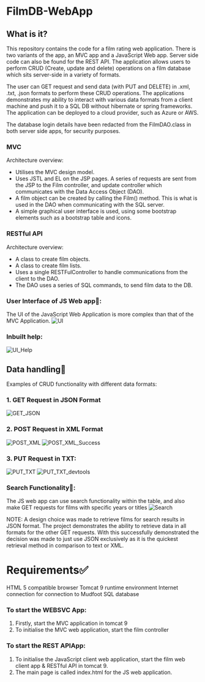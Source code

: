 # FilmDB-WebApp

## What is it?

This repository contains the code for a film rating web application. There is two variants of the app, an MVC app and a JavaScript Web app. Server side code can also be found for the REST API. The application allows users to perform CRUD (Create, update and delete) operations on a film database which sits server-side in a variety of formats.

The user can GET request and send data (with PUT and DELETE) in .xml, .txt, .json formats to perform these CRUD operations. The applications demonstrates my ability to interact with various data formats from a client machine and push it to a SQL DB without hibernate or spring frameworks. The application can be deployed to a cloud provider, such as Azure or AWS.

The database login details have been redacted from the FilmDAO.class in both server side apps, for security purposes.


### MVC

Architecture overview:

- Utilises the MVC design model.
- Uses JSTL and EL on the JSP pages. A series of requests are sent from the JSP to the Film controller, and update controller which communicates with the Data Access Object (DAO).
- A film object can be created by calling the Film() method. This is what is used in the DAO when communicating with the SQL server.
- A simple graphical user interface is used, using some bootstrap elements such as a bootstrap table and icons.


### RESTful API

Architecture overview:

- A class to create film objects.
- A class to create film lists.
- Uses a single RESTFulController to handle communications from the client to the DAO.
- The DAO uses a series of SQL commands, to send film data to the DB.

### User Interface of JS Web app📱:

The UI of the JavaScript Web Application is more complex than that of the MVC Application. 
![UI](https://github.com/user-attachments/assets/fc4d6e98-bd2e-4075-9280-60339355f38d)


### Inbuilt help:
![UI_Help](https://github.com/user-attachments/assets/f360dc6f-f878-41b3-b856-3e0a74b41fca)



## Data handling📮
Examples of CRUD functionality with different data formats:

### 1. GET Request in JSON Format
![GET_JSON](https://github.com/user-attachments/assets/f14ed47f-5c2d-4d4e-b3c4-012c59585daa)


### 2. POST Request in XML Format
![POST_XML](https://github.com/user-attachments/assets/851139d1-b65a-4204-82c8-70f3f4bbfc42)
![POST_XML_Success](https://github.com/user-attachments/assets/1b66f8c2-4ce7-4790-9935-b6ec6247a414)


### 3. PUT Request in TXT:
![PUT_TXT](https://github.com/user-attachments/assets/94c43ba7-3cd9-49d5-8b4f-dbd30a1c81aa)
![PUT_TXT_devtools](https://github.com/user-attachments/assets/b8bbcc5f-51b5-483b-acd2-7f71ea30868e)



### Search Functionality🔎:

The JS web app can use search functionality within the table, and also make GET requests for films with specific years or titles
![Search](https://github.com/user-attachments/assets/9ec8771a-3f3c-4a43-8bef-281bf9e3acc4)


NOTE: A design choice was made to retrieve films for search results in JSON format. The project demonstrates the ability to retrieve data in all formats for the other GET requests. With this successfully demonstrated the decision was made to just use JSON exclusively as it is the quickest retrieval method in comparison to text or XML.

# Requirements✅
HTML 5 compatible browser
Tomcat 9 runtime environment
Internet connection for connection to Mudfoot SQL database


### To start the WEBSVC App:
1. Firstly, start the MVC application in tomcat 9
2. To initialise the MVC web application, start the film controller

### To start the REST APIApp:
1. To initialise the JavaScript client web application, start the film web client app & RESTful API in tomcat 9. 
2. The main page is called index.html for the JS web application.

 
